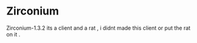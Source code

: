 # Zirconium
 Zirconium-1.3.2 its a client and a rat , i didnt made this client or put the rat on it .

